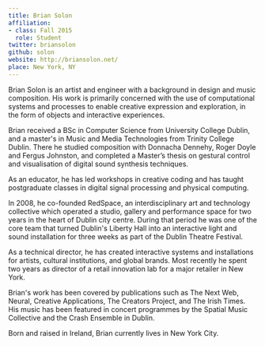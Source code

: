 ```yaml
---
title: Brian Solon
affiliation:
- class: Fall 2015
  role: Student
twitter: briansolon 
github: solon
website: http://briansolon.net/
place: New York, NY
---
```

Brian Solon is an artist and engineer with a background in design and music composition. His work is primarily concerned with the use of computational systems and processes to enable creative expression and exploration, in the form of objects and interactive experiences. 

Brian received a BSc in Computer Science from University College Dublin, and a master's in Music and Media Technologies from Trinity College Dublin. There he studied composition with Donnacha Dennehy, Roger Doyle and Fergus Johnston, and completed a Master’s thesis on gestural control and visualisation of digital sound synthesis techniques. 

As an educator, he has led workshops in creative coding and has taught postgraduate classes in digital signal processing and physical computing. 

In 2008, he co-founded RedSpace, an interdisciplinary art and technology collective which operated a studio, gallery and performance space for two years in the heart of Dublin city centre. During that period he was one of the core team that turned Dublin's Liberty Hall into an interactive light and sound installation for three weeks as part of the Dublin Theatre Festival. 

As a technical director, he has created interactive systems and installations for artists, cultural institutions, and global brands. Most recently he spent two years as director of a retail innovation lab for a major retailer in New York. 

Brian's work has been covered by publications such as The Next Web, Neural, Creative Applications, The Creators Project, and The Irish Times. His music has been featured in concert programmes by the Spatial Music Collective and the Crash Ensemble in Dublin. 

Born and raised in Ireland, Brian currently lives in New York City.

